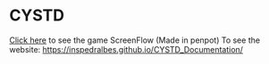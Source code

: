 # CYSTD

[Click here](https://design.penpot.app/#/view/af8aaf7c-05e6-8124-8003-8dedaa643b11?page-id=af8aaf7c-05e6-8124-8003-8dedaa643b12&section=interactions&index=0&share-id=75aa5258-9a82-8002-8003-9314350ac119) to see the game ScreenFlow (Made in penpot)
To see the website: https://inspedralbes.github.io/CYSTD_Documentation/
